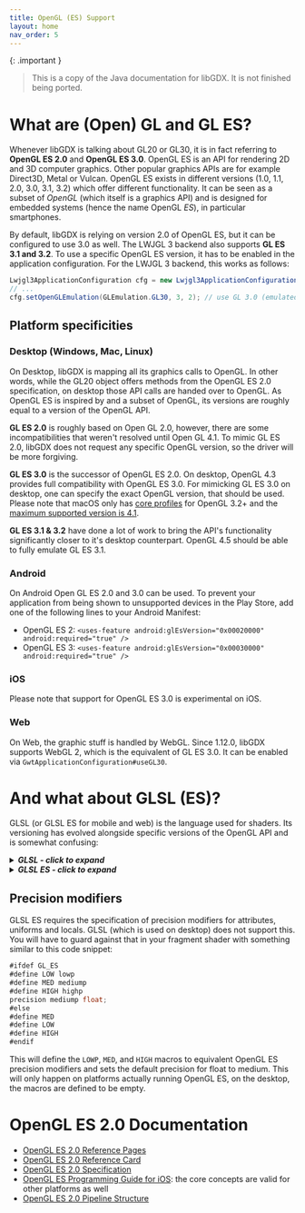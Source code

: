 ```yaml
---
title: OpenGL (ES) Support
layout: home
nav_order: 5
---
```


{: .important }
> This is a copy of the Java documentation for libGDX. It is not finished being ported.

# What are (Open) GL and GL ES?

Whenever libGDX is talking about GL20 or GL30, it is in fact referring to **OpenGL ES 2.0** and **OpenGL ES 3.0**. OpenGL ES is an API for rendering 2D and 3D computer graphics. Other popular graphics APIs are for example Direct3D, Metal or Vulcan. OpenGL ES exists in different versions (1.0, 1.1, 2.0, 3.0, 3.1, 3.2) which offer different functionality. It can be seen as a subset of _OpenGL_ (which itself is a graphics API) and is designed for embedded systems (hence the name OpenGL _ES_), in particular smartphones.

By default, libGDX is relying on version 2.0 of OpenGL ES, but it can be configured to use 3.0 as well. The LWJGL 3 backend also supports **GL ES 3.1 and 3.2**. To use a specific OpenGL ES version, it has to be enabled in the application configuration. For the LWJGL 3 backend, this works as follows:

```java
Lwjgl3ApplicationConfiguration cfg = new Lwjgl3ApplicationConfiguration();
// ...
cfg.setOpenGLEmulation(GLEmulation.GL30, 3, 2); // use GL 3.0 (emulated by OpenGL 3.2)
```

## Platform specificities
### Desktop (Windows, Mac, Linux)
On Desktop, libGDX is mapping all its graphics calls to OpenGL. In other words, while the GL20 object offers methods from the OpenGL ES 2.0 specification, on desktop those API calls are handed over to OpenGL. As OpenGL ES is inspired by and a subset of OpenGL, its versions are roughly equal to a version of the OpenGL API.

**GL ES 2.0** is roughly based on Open GL 2.0, however, there are some incompatibilities that weren't resolved until Open GL 4.1. To mimic GL ES 2.0, libGDX does not request any specific OpenGL version, so the driver will be more forgiving.

**GL ES 3.0** is the successor of OpenGL ES 2.0. On desktop, OpenGL 4.3 provides full compatibility with OpenGL ES 3.0. For mimicking GL ES 3.0 on desktop, one can specify the exact OpenGL version, that should be used. Please note that macOS only has [core profiles](https://www.khronos.org/opengl/wiki/OpenGL_Context#OpenGL_3.2_and_Profiles) for OpenGL 3.2+ and the [maximum supported version is 4.1](https://support.apple.com/en-gb/101525).

**GL ES 3.1 & 3.2** have done a lot of work to bring the API's functionality significantly closer to it's desktop counterpart. OpenGL 4.5 should be able to fully emulate GL ES 3.1.

### Android
On Android Open GL ES 2.0 and 3.0 can be used. To prevent your application from being shown to unsupported devices in the Play Store, add one of the following lines to your Android Manifest:
- OpenGL ES 2: `<uses-feature android:glEsVersion="0x00020000" android:required="true" />`
- OpenGL ES 3: `<uses-feature android:glEsVersion="0x00030000" android:required="true" />`

### iOS
Please note that support for OpenGL ES 3.0 is experimental on iOS.

### Web
On Web, the graphic stuff is handled by WebGL. Since 1.12.0, libGDX supports WebGL 2, which is the equivalent of GL ES 3.0. It can be enabled via `GwtApplicationConfiguration#useGL30`.

# And what about GLSL (ES)?
GLSL (or GLSL ES for mobile and web) is the language used for shaders. Its versioning has evolved alongside specific versions of the OpenGL API and is somewhat confusing:

<details>
  <summary><b><i>GLSL - click to expand</i></b></summary>

<br/>
<div markdown="1">
| Open GL Version | GLSL Version |
| --- | --- |
| 2.0 | 110 |
| 2.1 | 120 |
| 3.0 | 130 |
| 3.1 | 140 |
| 3.2 | 150 |
| 3.3 | 330 |
| 4.0 | 400 |
| 4.1 | 410 |
| 4.2 | 420 |
| 4.3 | 430 |
| 4.4 | 440 |
| 4.5 | 450 |
| 4.6 | 460 |

For some advice on porting shaders from version 120 to 330+, see [here](https://github.com/mattdesl/lwjgl-basics/wiki/GLSL-Versions#version-330).
</div>

</details>

<details>
  <summary><b><i>GLSL ES - click to expand</i></b></summary>

<br/>
<div markdown="1">
| OpenGL ES Version | GLSL EL Version | Based on GLSL Version (OpenGL) |
| --- | --- | --- |
| 2.0 | 100 | 120 (2.1) |
| 3.0 | 300 es | 330 (3.3) |

</div>

</details>

## Precision modifiers
GLSL ES requires the specification of precision modifiers for attributes, uniforms and locals. GLSL (which is used on desktop) does not support this. You will have to guard against that in your fragment shader with something similar to this code snippet:

```java
#ifdef GL_ES
#define LOW lowp
#define MED mediump
#define HIGH highp
precision mediump float;
#else
#define MED
#define LOW
#define HIGH
#endif
```

This will define the `LOWP`, `MED`, and `HIGH` macros to equivalent OpenGL ES precision modifiers and sets the default precision for float to medium. This will only happen on platforms actually running OpenGL ES, on the desktop, the macros are defined to be empty.

# OpenGL ES 2.0 Documentation
* [OpenGL ES 2.0 Reference Pages](https://www.khronos.org/registry/OpenGL-Refpages/es2.0/)
* [OpenGL ES 2.0 Reference Card](https://www.khronos.org/opengles/sdk/docs/reference_cards/OpenGL-ES-2_0-Reference-card.pdf)
* [OpenGL ES 2.0 Specification](https://www.khronos.org/registry/OpenGL/index_es.php#specs2)
* [OpenGL ES Programming Guide for iOS](https://developer.apple.com/library/archive/documentation/3DDrawing/Conceptual/OpenGLES_ProgrammingGuide/Introduction/Introduction.html): the core concepts are valid for other platforms as well
* [OpenGL ES 2.0 Pipeline Structure](https://en.wikibooks.org/wiki/OpenGL_Programming/OpenGL_ES_Overview#OpenGL_ES_2.0_Pipeline_Structure)
